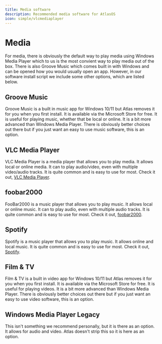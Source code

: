 ```yaml
---
title: Media software
description: Recommended media software for AtlasOS
icon: simple/vlcmediaplayer
---
```


# Media

For media, there is obviously the default way to play media using Windows Media Player which to us is the most convient way to play media out of the box. There is also Groove Music which comes built in with Windows and can be opened how you would usually open an app. However, in our software install script we include some other options, which are listed below.

## Groove Music

Groove Music is a built in music app for Windows 10/11 but Atlas removes it for you when you first install. It is available via the Microsoft Store for free. It is useful for playing music, whether that be local or online. It is a bit more advanced than Windows Media Player. There is obviously better choices out there but if you just want an easy to use music software, this is an option.

## VLC Media Player

VLC Media Player is a media player that allows you to play media. It allows local or online media. It can to play audio/video, even with multiple video/audio tracks. It is quite common and is easy to use for most. Check it out, [VLC Media Player](https://www.videolan.org/vlc/).

## foobar2000

FooBar2000 is a music player that allows you to play music. It allows local or online music. It can to play audio, even with multiple audio tracks. It is quite common and is easy to use for most. Check it out, [foobar2000](https://www.foobar2000.org/).

## Spotify

Spotify is a music player that allows you to play music. It allows online and local music. It is quite common and is easy to use for most. Check it out, [Spotify](https://www.spotify.com/).

## Film & TV

Film & TV is a built in video app for Windows 10/11 but Atlas removes it for you when you first install. It is available via the Microsoft Store for free. It is useful for playing videos. It is a bit more advanced than Windows Media Player. There is obviously better choices out there but if you just want an easy to use video software, this is an option.

## Windows Media Player Legacy

This isn't something we recommend personally, but it is there as an option. It allows for audio and video. Atlas doesn't strip this so it is here as an option.